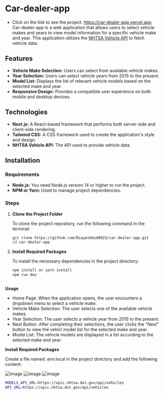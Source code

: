 # Car-dealer-app
- Click on the link to see the project. https://car-dealer-app.vercel.app
Car-dealer-app is a web application that allows users to select vehicle makes and years to view model information for a specific vehicle make and year. This application utilizes the [NHTSA Vehicle API](https://vpic.nhtsa.dot.gov/api/) to fetch vehicle data.

## Features

- **Vehicle Make Selection:** Users can select from available vehicle makes.
- **Year Selection:** Users can select vehicle years from 2015 to the present.
- **Model List:** Displays the list of relevant vehicle models based on the selected make and year.
- **Responsive Design:** Provides a compatible user experience on both mobile and desktop devices.

## Technologies

- **Next.js:** A React-based framework that performs both server-side and client-side rendering.
- **Tailwind CSS:** A CSS framework used to create the application's style and design.
- **NHTSA Vehicle API:** The API used to provide vehicle data.

## Installation

### Requirements

- **Node.js:** You need Node.js version 14 or higher to run the project.
- **NPM or Yarn:** Used to manage project dependencies.

### Steps

1. **Clone the Project Folder**

   To clone the project repository, run the following command in the terminal:

   ```bash
   git clone https://github.com/RzayevUmid0023/car-dealer-app.git
   cd car-dealer-app

2. **Install Required Packages**

   To install the necessary dependencies in the project directory:

   ```bash
   npm install or yarn install
   npm run dev



**Usage**
- Home Page: When the application opens, the user encounters a dropdown menu to select a vehicle make.
- Vehicle Make Selection: The user selects one of the available vehicle makes.
- Year Selection: The user selects a vehicle year from 2015 to the present.
- Next Button: After completing their selections, the user clicks the "Next" button to view the vehicl model list for the selected make and year.
- Model List: The vehicle models are displayed in a list according to the selected make and year. 

 **Install Required Packages**

  Create a file named .env.local in the project directory and add the following content:

![image](https://github.com/user-attachments/assets/270ecd13-24d6-4b8a-84a8-b5edfd1a3e09)
![image](https://github.com/user-attachments/assets/825d33db-0fff-4871-9832-6660bcd36968)
![image](https://github.com/user-attachments/assets/0719f761-1683-44b2-bd20-905f4e7576fa)






   ```bash
   MODELS_API_URL=https://vpic.nhtsa.dot.gov/api/vehicles
   API_URL=https://vpic.nhtsa.dot.gov/api/vehicles




